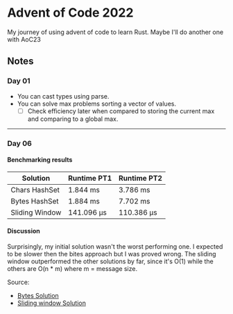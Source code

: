 # Advent of Code 2022

My journey of using advent of code to learn Rust.
Maybe I'll do another one with AoC23

## Notes

### Day 01
* You can cast types using parse.
* You can solve max problems sorting a vector of values.
  - [ ] Check efficiency later when compared to storing the current max and comparing to a global max.
---

### Day 06
#### Benchmarking results

| Solution       | Runtime PT1 | Runtime PT2 |
|----------------|-------------|-------------|
| Chars HashSet  | 1.844 ms    | 3.786 ms    |
| Bytes HashSet  | 1.884 ms    | 7.702 ms    |
| Sliding Window | 141.096 μs  | 110.386 μs  |

#### Discussion

Surprisingly, my initial solution wasn't the worst performing one. I expected to be slower then the bites approach but I was proved wrong.
The sliding window outperformed the other solutions by far, since it's O(1)
while the others are O(n * m) where m = message size.

Source: 
* [Bytes Solution](https://github.com/dmshvetsov/adventofcode/blob/master/2022/06/2.rs)
* [Sliding window Solution](https://www.reddit.com/r/adventofcode/comments/zdw0u6/comment/iz42lhq/?utm_source=reddit&utm_medium=web2x&context=3)

